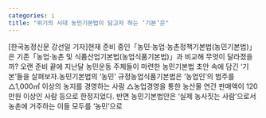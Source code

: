 ```yaml
---
categories: i
title: "위기의 시대 농민기본법이 담고자 하는 ‘기본’은"
---
```

[한국농정신문 강선일 기자]현재 준비 중인「농민·농업·농촌정책기본법(농민기본법)」은 기존「농업·농촌 및 식품산업기본법(농업식품기본법)」과 비교해 무엇이 달라졌을까? 오랜 준비 끝에 지난달 농민운동 주체들이 마련한 농민기본법 초안 속에 담긴 ‘기본’들을 살펴보자.농민기본법의 ‘농민’ 규정농업식품기본법은 ‘농업인’의 범주를 △1,000㎡ 이상의 농지를 경영하는 사람 △농업경영을 통한 농산물 연간 판매액이 120만원 이상인 사람 등으로 한정지었다. 반면 농민기본법안은 ‘실제 농사짓는 사람’으로서 농촌에 거주하는 이들 모두를 ‘농민’으로